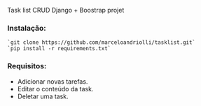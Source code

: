 Task list CRUD Django + Boostrap projet

### Instalação:


    `git clone https://github.com/marceloandriolli/tasklist.git`
    `pip install -r requirements.txt`


### Requisitos:

* Adicionar novas tarefas.
* Editar o conteúdo da task.
* Deletar uma task.



